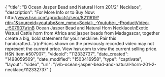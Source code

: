 {
    "title": "B Ocean Jasper Bead and Natural Horn 201\/2\" Necklace",
    "description": "For More Info or to Buy Now: http:\/\/www.hsn.com\/products\/seo\/8211919?rdr=1&sourceid=youtube&cm_mmc=Social-_-Youtube-_-ProductVideo-_-507907\r\nB Ocean Jasper Bead and Natural Horn Necklace\nExotic Watusi Cattle horn from Africa and jasper beads from Madagascar, together create a big, bold statement for your neckline. Pair this handcrafted...\r\nPrices shown on the previously recorded video may not represent the current price.  View hsn.com to view the current selling price. HSN Item #507907",
    "videoid": "112332737",
    "date_created": "1498059509",
    "date_modified": "1503416958",
    "type": "captivate",
    "layout": "video",
    "url": "\/v\/b-ocean-jasper-bead-and-natural-horn-201-2-necklace\/112332737"
}